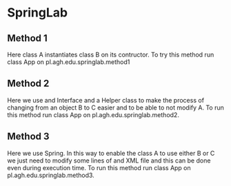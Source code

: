 # SpringLab

## Method 1
Here class A instantiates class B on its contructor. To try this method run class App on pl.agh.edu.springlab.method1

## Method 2
Here we use and Interface and a Helper class to make the process of changing from an object B to C easier and to be able to not modify A. To run this method run class App on pl.agh.edu.springlab.method2.

## Method 3
Here we use Spring. In this way to enable the class A to use either B or C we just need to modify some lines of and XML file and this can be done even during execution time. To run this method run class App on pl.agh.edu.springlab.method3.
